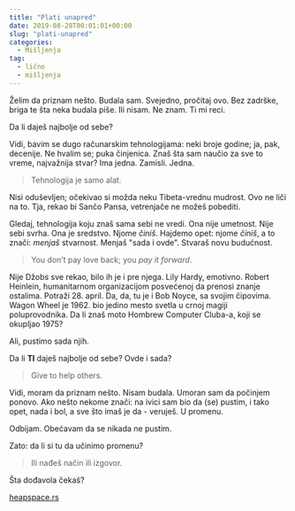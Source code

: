 ```yaml
---
title: "Plati unapred"
date: 2019-08-28T00:01:01+00:00
slug: "plati-unapred"
categories:
  - Mišljenja
tag:
  - lično
  - mišljenja
---
```



Želim da priznam nešto. Budala sam. Svejedno, pročitaj ovo. Bez zadrške, briga te šta neka budala piše. Ili nisam. Ne znam. Ti mi reci.

<!--more-->

Da li daješ najbolje od sebe?

Vidi, bavim se dugo računarskim tehnologijama: neki broje godine; ja, pak, decenije. Ne hvalim se; puka činjenica. Znaš šta sam naučio za sve to vreme, najvažnija stvar? Ima jedna. Zamisli. Jedna.

> Tehnologija je samo alat.

Nisi oduševljen; očekivao si možda neku Tibeta-vrednu mudrost. Ovo ne liči na to. Tja, rekao bi Sančo Pansa, vetrenjače ne možeš pobediti.

Gledaj, tehnologija koju znaš sama sebi ne vredi. Ona nije umetnost. Nije sebi svrha. Ona je sredstvo. Njome _činiš_. Hajdemo opet: njome _činiš_, a to znači: _menjaš_ stvarnost. Menjaš "sada i ovde". Stvaraš novu budućnost.

> You don’t pay love back; you *pay it forward*.

Nije Džobs sve rekao, bilo ih je i pre njega. Lily Hardy, emotivno. Robert Heinlein, humanitarnom organizacijom posvećenoj da prenosi znanje ostalima. Potraži 28. april. Da, da, tu je i Bob Noyce, sa svojim čipovima. Wagon Wheel je 1962. bio jedino mesto svetla u crnoj magiji poluprovodnika. Da li znaš moto Hombrew Computer Cluba-a, koji se okupljao 1975?

Ali, pustimo sada njih.

Da li **TI** daješ najbolje od sebe? Ovde i sada?

> Give to help others.

Vidi, moram da priznam nešto. Nisam budala. Umoran sam da počinjem ponovo. Ako nešto nekome znači: na ivici sam bio da (se) pustim, i tako opet, nada i bol, a sve što imaš je da - veruješ. U promenu.

Odbijam. Obećavam da se nikada ne pustim.

Zato: da li si tu da učinimo promenu?

> Ili nađeš način ili izgovor.

Šta dođavola čekaš?

[heapspace.rs](https://heapspace.rs)

